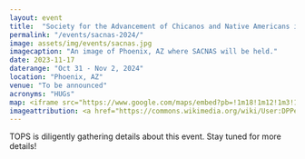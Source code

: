 ```yaml
---
layout: event
title:  "Society for the Advancement of Chicanos and Native Americans in Science (SACNAS)"
permalink: "/events/sacnas-2024/"
image: assets/img/events/sacnas.jpg
imagecaption: "An image of Phoenix, AZ where SACNAS will be held."
date: 2023-11-17
daterange: "Oct 31 - Nov 2, 2024"
location: "Phoenix, AZ"
venue: "To be announced"
acronyms: "HUGs"
map: <iframe src="https://www.google.com/maps/embed?pb=!1m18!1m12!1m3!1d357896.09580059303!2d-112.39133709030936!3d33.55082199458137!2m3!1f0!2f0!3f0!3m2!1i1024!2i768!4f13.1!3m3!1m2!1s0x872b12ed50a179cb%3A0x8c69c7f8354a1bac!2sPhoenix%2C%20AZ!5e0!3m2!1sen!2sus!4v1701744767410!5m2!1sen!2sus" width="600" height="450" style="border:0;" allowfullscreen="" loading="lazy" referrerpolicy="no-referrer-when-downgrade"></iframe>
imageattribution: <a href="https://commons.wikimedia.org/wiki/User:DPPed">DPPed</a>, <a href="https://commons.wikimedia.org/wiki/File:Downtown_Phoenix_Aerial_Looking_Northeast.jpg">Downtown Phoenix Aerial Looking Northeast</a>, <a href="https://creativecommons.org/licenses/by-sa/3.0/legalcode" rel="license">CC BY-SA 3.0</a>
---
```


TOPS is diligently gathering details about this event.  Stay tuned for more details!